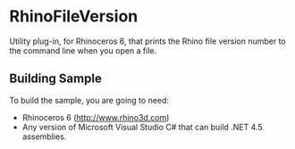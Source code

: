 RhinoFileVersion
========

Utility plug-in, for Rhinoceros 6, that prints the Rhino file version number to the command line when you open a file.

Building Sample
--------------------
To build the sample, you are going to need:

* Rhinoceros 6 (http://www.rhino3d.com)
* Any version of Microsoft Visual Studio C# that can build .NET 4.5 assemblies.
